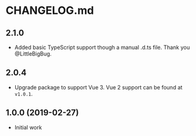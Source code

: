 # CHANGELOG.md

## 2.1.0

- Added basic TypeScript support though a manual .d.ts file. Thank you @LittleBigBug.

## 2.0.4

- Upgrade package to support Vue 3. Vue 2 support can be found at `v1.0.1`.

## 1.0.0 (2019-02-27)

- Initial work
